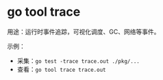 # go tool trace

用途：运行时事件追踪，可视化调度、GC、网络等事件。

示例：
- 采集：`go test -trace trace.out ./pkg/...`
- 查看：`go tool trace trace.out`